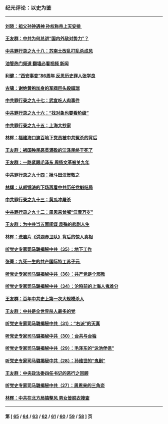 ### 纪元评论：以史为鉴
---
#### [刘晓：祖父孙钟遇神 孙权称帝上天安排 ](../../pages/nsc1028/n13882761.md?12130330) 
#### [王友群：中共为何总讲“国内外敌对势力”？](../../pages/nsc1028/n13881858.md?12130330) 
#### [中共罪行录之九十八：苏南土改乱打乱杀成风](../../pages/nsc1028/n13881845.md?12130330) 
#### [油管热门频道 翻墙必看视频 新闻](ok?12130330)
#### [利健：“西安事变”86周年 反思历史罪人张学良](../../pages/nsc1028/n13882019.md?12130330) 
#### [古啸：谢绝黄袍加身的军阀巨头段祺瑞](../../pages/nsc1028/n13881966.md?12130330) 
#### [中共罪行录之九十七：武宣吃人肉事件](../../pages/nsc1028/n13881566.md?12130330) 
#### [中共罪行录之九十六：“找对象也要看阶级”](../../pages/nsc1028/n13880181.md?12130330) 
#### [中共罪行录之九十五：上海大抄家](../../pages/nsc1028/n13879492.md?12130330) 
#### [林辉：福建海口逾百地下党员被中共冤杀的背后](../../pages/nsc1028/n13878946.md?12130330) 
#### [王友群：祸国殃民恶贯满盈的江泽民终于死了](../../pages/nsc1028/n13876096.md?12130330) 
#### [王友群：一路紧跟毛泽东 周扬文革被关九年](../../pages/nsc1028/n13873383.md?12130330) 
#### [中共罪行录之九十四：揪斗田汉贺敬之](../../pages/nsc1028/n13872944.md?12130330) 
#### [林辉：从胡锦涛的下场再看中共历任党魁结局](../../pages/nsc1028/n13872142.md?12130330) 
#### [中共罪行录之九十三：黄瓜冲屠杀](../../pages/nsc1028/n13872199.md?12130330) 
#### [中共罪行录之九十二：周恩来曾喊“江青万岁”](../../pages/nsc1028/n13869483.md?12130330) 
#### [王友群：为中共当五面间谍 袁殊的悲剧人生](../../pages/nsc1028/n13868782.md?12130330) 
#### [林辉：洗脑片《洪湖赤卫队》背后的惊人真相](../../pages/nsc1028/n13868674.md?12130330) 
#### [听党史专家司马璐揭秘中共（35）：地下工作](../../pages/nsc1028/n13866828.md?12130330) 
#### [张菁：九死一生的共产国际特工苏子元 ](../../pages/nsc1028/n13867901.md?12130330) 
#### [听党史专家司马璐揭秘中共（36）：共产党是个邪教](../../pages/nsc1028/n13867637.md?12130330) 
#### [听党史专家司马璐揭秘中共（34）：沦陷前的上海人鬼难分](../../pages/nsc1028/n13866165.md?12130330) 
#### [王友群：百年中共史上第一次大规模杀人](../../pages/nsc1028/n13863785.md?12130330) 
#### [王友群：中共是全世界杀人最多的党](../../pages/nsc1028/n13860689.md?12130330) 
#### [听党史专家司马璐揭秘中共（31）：“右派”的天真](../../pages/nsc1028/n13860002.md?12130330) 
#### [听党史专家司马璐揭秘中共（30）：台共与台独](../../pages/nsc1028/n13859351.md?12130330) 
#### [听党史专家司马璐揭秘中共（29）：毛泽东的“泳池伴侣”](../../pages/nsc1028/n13858477.md?12130330) 
#### [听党史专家司马璐揭秘中共（28）：孙维世的“鬼剧”](../../pages/nsc1028/n13856891.md?12130330) 
#### [王友群：中央政法委四任书记的恶行之回顾](../../pages/nsc1028/n13855519.md?12130330) 
#### [听党史专家司马璐揭秘中共（27）：周恩来的三角恋](../../pages/nsc1028/n13855636.md?12130330) 
#### [林辉：中共在北方局搞整风 男女皆脱衣搜查](../../pages/nsc1028/n13855473.md?12130330) 

---
#### 第 [ [65](./65.md?12130330) / [64](./64.md?12130330) / [63](./63.md?12130330) / [62](./62.md?12130330) / [61](./61.md?12130330) / [60](./60.md?12130330) / [59](./59.md?12130330) / [58](./58.md?12130330) ] 页
